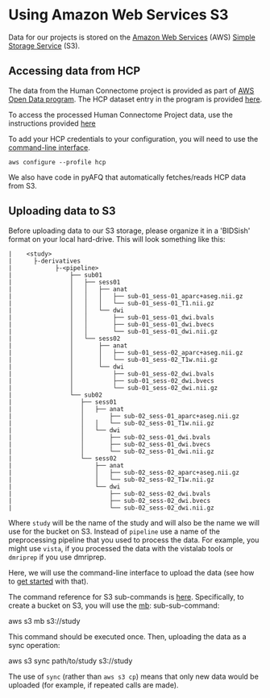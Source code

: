 # Using Amazon Web Services S3

Data for our projects is stored on the [Amazon Web Services](https://aws.amazon.com/) (AWS)
[Simple Storage Service](https://aws.amazon.com/s3/) (S3).

## Accessing data from HCP

The data from the Human Connectome project is provided as part of
[AWS Open Data program](https://aws.amazon.com/opendata/). The
HCP dataset entry in the program is provided [here](https://registry.opendata.aws/hcp-openaccess/).

To access the processed Human Connectome Project data, use the instructions
provided [here](https://wiki.humanconnectome.org/display/PublicData/How+to+Get+Access+to+the+HCP+OpenAccess+Amazon+S3+Bucket)

To add your HCP credentials to your configuration, you will need to use the
[command-line interface](getting_started.md).

    aws configure --profile hcp

We also have code in pyAFQ that automatically fetches/reads HCP data from S3.

## Uploading data to S3

Before uploading data to our S3 storage, please organize it in a 'BIDSish'
format on your local hard-drive. This will look something like this:

    |    <study>
    |      ├-derivatives
    |            ├-<pipeline>
    |                ├── sub01
    |                │   ├── sess01
    |                │   │   ├── anat
    |                │   │   │   ├── sub-01_sess-01_aparc+aseg.nii.gz
    |                │   │   │   └── sub-01_sess-01_T1.nii.gz
    |                │   │   └── dwi
    |                │   │       ├── sub-01_sess-01_dwi.bvals
    |                │   │       ├── sub-01_sess-01_dwi.bvecs
    |                │   │       └── sub-01_sess-01_dwi.nii.gz
    |                │   └── sess02
    |                │       ├── anat
    |                │       │   ├── sub-01_sess-02_aparc+aseg.nii.gz
    |                │       │   └── sub-01_sess-02_T1w.nii.gz
    |                │       └── dwi
    |                │           ├── sub-01_sess-02_dwi.bvals
    |                │           ├── sub-01_sess-02_dwi.bvecs
    |                │           └── sub-01_sess-02_dwi.nii.gz
    |                └── sub02
    |                   ├── sess01
    |                   │   ├── anat
    |                   │       ├── sub-02_sess-01_aparc+aseg.nii.gz
    |                   │   │   └── sub-02_sess-01_T1w.nii.gz
    |                   │   └── dwi
    |                   │       ├── sub-02_sess-01_dwi.bvals
    |                   │       ├── sub-02_sess-01_dwi.bvecs
    |                   │       └── sub-02_sess-01_dwi.nii.gz
    |                   └── sess02
    |                       ├── anat
    |                       │   ├── sub-02_sess-02_aparc+aseg.nii.gz
    |                       │   └── sub-02_sess-02_T1w.nii.gz
    |                       └── dwi
    |                           ├── sub-02_sess-02_dwi.bvals
    |                           ├── sub-02_sess-02_dwi.bvecs
    |                           └── sub-02_sess-02_dwi.nii.gz


Where `study` will be the name of the study and will also be the name we will
use for the bucket on S3. Instead of `pipeline` use a name of the preprocessing
pipeline that you used to process the data. For example, you might use `vista`,
if you processed the data with the vistalab tools or `dmriprep` if you use
dmriprep.

Here, we will use the command-line interface to upload the data
(see how to [get started](getting_started.md) with that).

The command reference for S3 sub-commands is [here](https://docs.aws.amazon.com/cli/latest/reference/s3/index.html).
Specifically, to create a bucket on S3, you will use the [mb](https://docs.aws.amazon.com/cli/latest/reference/s3/mb.html):
sub-sub-command:

   aws s3 mb s3://study

This command should be executed once. Then, uploading the data as a sync operation:

aws s3 sync path/to/study s3://study

The use of `sync` (rather than `aws s3 cp`) means that only new data would be
uploaded (for example, if repeated calls are made).






